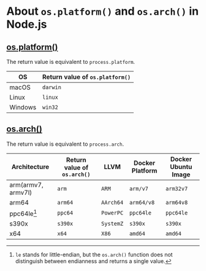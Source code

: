 # About `os.platform()` and `os.arch()` in Node.js

## [os.platform()](https://nodejs.org/docs/v20.17.0/api/os.html#osplatform)

The return value is equivalent to `process.platform`.

OS      | Return value of `os.platform()`    |
------- | ---------------------------------- |
macOS   | `darwin`                           |
Linux   | `linux`                            |
Windows | `win32`                            |

## [os.arch()](https://nodejs.org/docs/v20.17.0/api/os.html#osarch)

The return value is equivalent to `process.arch`.

Architecture       | Return value of `os.arch()`    | LLVM      | Docker Platform | Docker Ubuntu Image |
------------------ | ------------------------------ | --------- | --------------- | ------------------- |
arm(armv7, armv7l) | `arm`                          | `ARM`     | `arm/v7`        | `arm32v7`           |
arm64              | `arm64`                        | `AArch64` | `arm64/v8`      | `arm64v8`           |
ppc64le[^1]        | `ppc64`                        | `PowerPC` | `ppc64le`       | `ppc64le`           |
s390x              | `s390x`                        | `SystemZ` | `s390x`         | `s390x`             |
x64                | `x64`                          | `X86`     | `amd64`         | `amd64`             |

[^1]: `le` stands for little-endian, but the `os.arch()` function does not distinguish between endianness and returns a single value.
